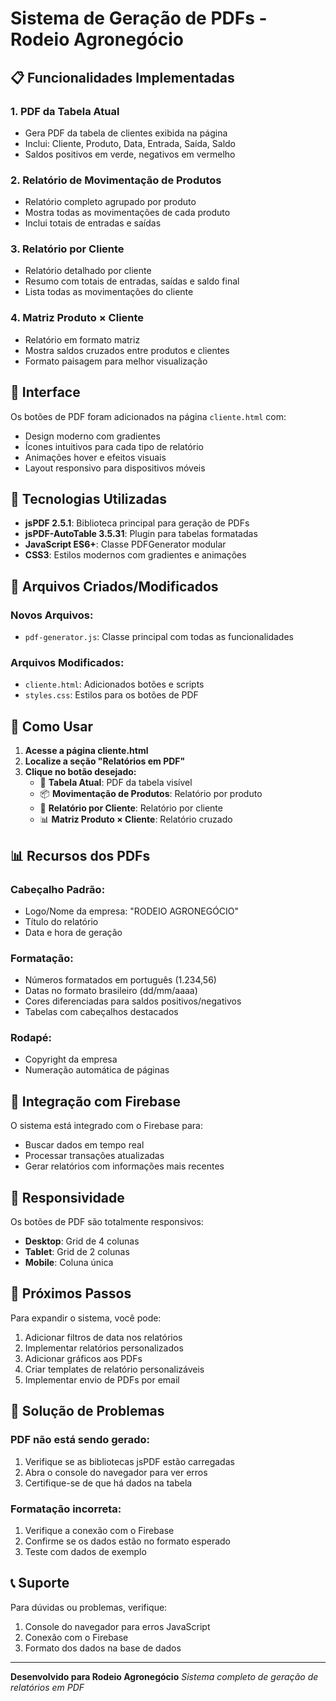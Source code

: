 # Sistema de Geração de PDFs - Rodeio Agronegócio

## 📋 Funcionalidades Implementadas

### 1. **PDF da Tabela Atual**
- Gera PDF da tabela de clientes exibida na página
- Inclui: Cliente, Produto, Data, Entrada, Saída, Saldo
- Saldos positivos em verde, negativos em vermelho

### 2. **Relatório de Movimentação de Produtos**
- Relatório completo agrupado por produto
- Mostra todas as movimentações de cada produto
- Inclui totais de entradas e saídas

### 3. **Relatório por Cliente**
- Relatório detalhado por cliente
- Resumo com totais de entradas, saídas e saldo final
- Lista todas as movimentações do cliente

### 4. **Matriz Produto × Cliente**
- Relatório em formato matriz
- Mostra saldos cruzados entre produtos e clientes
- Formato paisagem para melhor visualização

## 🎨 Interface

Os botões de PDF foram adicionados na página `cliente.html` com:
- Design moderno com gradientes
- Ícones intuitivos para cada tipo de relatório
- Animações hover e efeitos visuais
- Layout responsivo para dispositivos móveis

## 🔧 Tecnologias Utilizadas

- **jsPDF 2.5.1**: Biblioteca principal para geração de PDFs
- **jsPDF-AutoTable 3.5.31**: Plugin para tabelas formatadas
- **JavaScript ES6+**: Classe PDFGenerator modular
- **CSS3**: Estilos modernos com gradientes e animações

## 📁 Arquivos Criados/Modificados

### Novos Arquivos:
- `pdf-generator.js`: Classe principal com todas as funcionalidades

### Arquivos Modificados:
- `cliente.html`: Adicionados botões e scripts
- `styles.css`: Estilos para os botões de PDF

## 🚀 Como Usar

1. **Acesse a página cliente.html**
2. **Localize a seção "Relatórios em PDF"**
3. **Clique no botão desejado:**
   - 📄 **Tabela Atual**: PDF da tabela visível
   - 📦 **Movimentação de Produtos**: Relatório por produto
   - 👥 **Relatório por Cliente**: Relatório por cliente
   - 📊 **Matriz Produto × Cliente**: Relatório cruzado

## 📊 Recursos dos PDFs

### Cabeçalho Padrão:
- Logo/Nome da empresa: "RODEIO AGRONEGÓCIO"
- Título do relatório
- Data e hora de geração

### Formatação:
- Números formatados em português (1.234,56)
- Datas no formato brasileiro (dd/mm/aaaa)
- Cores diferenciadas para saldos positivos/negativos
- Tabelas com cabeçalhos destacados

### Rodapé:
- Copyright da empresa
- Numeração automática de páginas

## 🔄 Integração com Firebase

O sistema está integrado com o Firebase para:
- Buscar dados em tempo real
- Processar transações atualizadas
- Gerar relatórios com informações mais recentes

## 📱 Responsividade

Os botões de PDF são totalmente responsivos:
- **Desktop**: Grid de 4 colunas
- **Tablet**: Grid de 2 colunas
- **Mobile**: Coluna única

## 🎯 Próximos Passos

Para expandir o sistema, você pode:
1. Adicionar filtros de data nos relatórios
2. Implementar relatórios personalizados
3. Adicionar gráficos aos PDFs
4. Criar templates de relatório personalizáveis
5. Implementar envio de PDFs por email

## 🐛 Solução de Problemas

### PDF não está sendo gerado:
1. Verifique se as bibliotecas jsPDF estão carregadas
2. Abra o console do navegador para ver erros
3. Certifique-se de que há dados na tabela

### Formatação incorreta:
1. Verifique a conexão com o Firebase
2. Confirme se os dados estão no formato esperado
3. Teste com dados de exemplo

## 📞 Suporte

Para dúvidas ou problemas, verifique:
1. Console do navegador para erros JavaScript
2. Conexão com o Firebase
3. Formato dos dados na base de dados

---

**Desenvolvido para Rodeio Agronegócio**
*Sistema completo de geração de relatórios em PDF*
